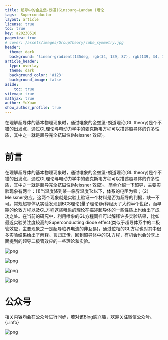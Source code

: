 ```yaml
---
title: 超导中的金兹堡-朗道(Ginzburg–Landau )理论
tags:  Superconductor
layout: article
license: true
toc: true
key: a20230510
pageview: true
# cover: /assets/images/GroupTheory/cube_symmetry.jpg
header:
  theme: dark
  background: 'linear-gradient(135deg, rgb(34, 139, 87), rgb(139, 34, 139))'
article_header:
  type: overlay
  theme: dark
  background_color: '#123'
  background_image: false
aside:
    toc: true
sitemap: true
mathjax: true
author: YuXuan
show_author_profile: true
---
```

在理解超导体的基本物理现象时，通过唯象的金兹堡-朗道理论(GL theory)是个不错的出发点，通过GL理论与电动力学中的麦克斯韦方程可以描述超导体的许多性质，其中之一就是超导完全抗磁性(Meissner 效应)。
<!--more-->

# 前言

在理解超导体的基本物理现象时，通过唯象的金兹堡-朗道理论(GL theory)是个不错的出发点，通过GL理论与电动力学中的麦克斯韦方程可以描述超导体的许多性质，其中之一就是超导完全抗磁性(Meissner 效应)。
简单介绍一下超导，主要实验现象有两个：(1)当温度降到某一临界温度Tc以下，体系的电阻为零；（2）Meissner效应。这两个现象就是实验上验证一个材料是否为超导的判据，缺一不可。常规超导体从实验发现到BCS理论(量子理论)解释经历了大约半个世纪，而早期的伦敦方程以及GL方程这些唯象的理论在描述超导体的一些性质上也给出了成功之处。在当前的研究中，利用唯象的GL方程同样可以解释许多实验结果，比如最近实验关注度较高的Superconducting diode effect(类似于超导体系中的二极管效应，主要现象之一是超导临界电流的非互易)，通过位相的GL方程也对其中很多实验结果给出了解释。言归正传，回到超导体中的GL方程，有机会也会分享上面提到的超导二极管效应的一些理论和实验。

![png](/assets/images/20230510/GL-equation_page-0003.jpg)

![png](/assets/images/20230510/GL-equation_page-0004.jpg)

![png](/assets/images/20230510/GL-equation_page-0005.jpg)

![png](/assets/images/20230510/GL-equation_page-0006.jpg)



# 公众号
相关内容均会在公众号进行同步，若对该Blog感兴趣，欢迎关注微信公众号。
{:.info}

![png](/assets/images/qrcode.jpg)